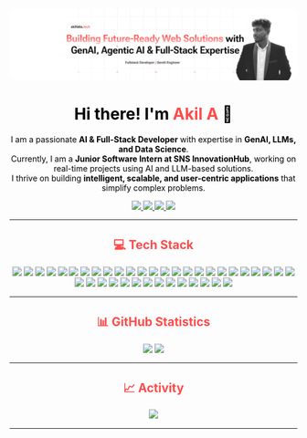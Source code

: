 <!-- Header -->
<div align="center">
  <img src="github-banner.png" alt="header image" style="border-radius: 10px;" />
</div>

<h1 align="center" style="color: black;">Hi there! I'm <span style="color: #FF4C4C;">Akil A</span> 👋</h1>

<p align="center" style="color: black;">
I am a passionate <b>AI & Full-Stack Developer</b> with expertise in <b>GenAI, LLMs, and Data Science</b>.<br>
Currently, I am a <b>Junior Software Intern at SNS InnovationHub</b>, working on real-time projects using AI and LLM-based solutions.<br>
I thrive on building <b>intelligent, scalable, and user-centric applications</b> that simplify complex problems.
</p>

<!-- Social Links -->
<div align="center">

  <a href="https://www.linkedin.com/in/akil-a-" target="_blank">
    <img src="https://img.shields.io/badge/LinkedIn-red?style=for-the-badge&logo=linkedin&logoColor=white" />
  </a>

  <a href="https://akillabs.tech" target="_blank">
    <img src="https://img.shields.io/badge/akillabs.tech-red?style=for-the-badge&logo=google-chrome&logoColor=white" />
  </a>

  <a href="mailto:akilaskarali@gmail.com" target="_blank">
    <img src="https://img.shields.io/badge/Gmail-red?style=for-the-badge&logo=gmail&logoColor=white" />
  </a>

  <a href="https://www.instagram.com/akil_3124" target="_blank">
    <img src="https://img.shields.io/badge/Instagram-red?style=for-the-badge&logo=instagram&logoColor=white" />
  </a>

</div>


---

<h2 align="center" style="color: #FF4C4C;">💻 Tech Stack</h2>

<p align="center">
  <img src="https://img.shields.io/badge/Python-FFFFFF?style=for-the-badge&logo=python&logoColor=3776AB" />
  <img src="https://img.shields.io/badge/JavaScript-FFFFFF?style=for-the-badge&logo=javascript&logoColor=F7DF1E" />
  <img src="https://img.shields.io/badge/TypeScript-FFFFFF?style=for-the-badge&logo=typescript&logoColor=3178C6" />
  <img src="https://img.shields.io/badge/Django-FFFFFF?style=for-the-badge&logo=django&logoColor=092E20" />
  <img src="https://img.shields.io/badge/Flask-FFFFFF?style=for-the-badge&logo=flask&logoColor=000000" />
  <img src="https://img.shields.io/badge/FastAPI-FFFFFF?style=for-the-badge&logo=fastapi&logoColor=009688" />
  <img src="https://img.shields.io/badge/Supabase-FFFFFF?style=for-the-badge&logo=supabase&logoColor=3ECF8E" />
  <img src="https://img.shields.io/badge/Node.js-FFFFFF?style=for-the-badge&logo=nodedotjs&logoColor=339933" />
  <img src="https://img.shields.io/badge/React-FFFFFF?style=for-the-badge&logo=react&logoColor=61DAFB" />
  <img src="https://img.shields.io/badge/Vite-FFFFFF?style=for-the-badge&logo=vite&logoColor=646CFF" />
  <img src="https://img.shields.io/badge/Next.js-FFFFFF?style=for-the-badge&logo=nextdotjs&logoColor=000000" />
  <img src="https://img.shields.io/badge/Flutter-FFFFFF?style=for-the-badge&logo=flutter&logoColor=02569B" />
  <img src="https://img.shields.io/badge/Tailwind_CSS-FFFFFF?style=for-the-badge&logo=tailwind-css&logoColor=38B2AC" />
  <img src="https://img.shields.io/badge/MUI-FFFFFF?style=for-the-badge&logo=mui&logoColor=007FFF" />
  <img src="https://img.shields.io/badge/shadcn--ui-FFFFFF?style=for-the-badge&logoColor=000000" />
  <img src="https://img.shields.io/badge/Bootstrap-FFFFFF?style=for-the-badge&logo=bootstrap&logoColor=7952B3" />
  <img src="https://img.shields.io/badge/MongoDB-FFFFFF?style=for-the-badge&logo=mongodb&logoColor=4EA94B" />
  <img src="https://img.shields.io/badge/AWS_S3-FFFFFF?style=for-the-badge&logo=amazonaws&logoColor=232F3E" />
  <img src="https://img.shields.io/badge/GCP-FFFFFF?style=for-the-badge&logo=googlecloud&logoColor=4285F4" />
  <img src="https://img.shields.io/badge/Firebase-FFFFFF?style=for-the-badge&logo=firebase&logoColor=FFCA28" />
  <img src="https://img.shields.io/badge/Git-FFFFFF?style=for-the-badge&logo=git&logoColor=F05032" />
  <img src="https://img.shields.io/badge/Postman-FFFFFF?style=for-the-badge&logo=postman&logoColor=FF6C37" />
  <img src="https://img.shields.io/badge/VS_Code-FFFFFF?style=for-the-badge&logo=visual-studio-code&logoColor=007ACC" />
  <img src="https://img.shields.io/badge/Android_Studio-FFFFFF?style=for-the-badge&logo=android-studio&logoColor=3DDC84" />
  <img src="https://img.shields.io/badge/Docker-FFFFFF?style=for-the-badge&logo=docker&logoColor=2496ED" />
  <img src="https://img.shields.io/badge/HuggingFace-FFFFFF?style=for-the-badge&logo=huggingface&logoColor=FFD21F" />
  <img src="https://img.shields.io/badge/n8n-FFFFFF?style=for-the-badge&logo=n8n&logoColor=FF3E00" />
  <img src="https://img.shields.io/badge/CrewAI-FFFFFF?style=for-the-badge&logoColor=FF4C4C" />
  <img src="https://img.shields.io/badge/PrasionAI-FFFFFF?style=for-the-badge&logoColor=000000" />
  <img src="https://img.shields.io/badge/MCP_Server-FFFFFF?style=for-the-badge&logo=microsoft&logoColor=0078D4" />
  <img src="https://img.shields.io/badge/SerpAPI-FFFFFF?style=for-the-badge&logoColor=20C997" />
  <img src="https://img.shields.io/badge/Playwright-FFFFFF?style=for-the-badge&logo=playwright&logoColor=2EAD33" />
  <img src="https://img.shields.io/badge/DuckDuckGo-FFFFFF?style=for-the-badge&logo=duckduckgo&logoColor=E37151" />
  <img src="https://img.shields.io/badge/Figma-FFFFFF?style=for-the-badge&logo=figma&logoColor=F24E1E" />
  <img src="https://img.shields.io/badge/Canva-FFFFFF?style=for-the-badge&logo=canva&logoColor=00C4CC" />
  <img src="https://img.shields.io/badge/Vercel-FFFFFF?style=for-the-badge&logo=vercel&logoColor=000000" />
  <img src="https://img.shields.io/badge/Railway-FFFFFF?style=for-the-badge&logo=railway&logoColor=000000" />
  <img src="https://img.shields.io/badge/Render-FFFFFF?style=for-the-badge&logo=render&logoColor=46E3B7" />
  <img src="https://img.shields.io/badge/Netlify-FFFFFF?style=for-the-badge&logo=netlify&logoColor=00C7B7" />
</p>

---

<h2 align="center" style="color: #FF4C4C;">📊 GitHub Statistics</h2>

<div align="center">
  <img src="https://github-readme-stats.vercel.app/api?username=akillabs&show_icons=true&theme=default&title_color=FF4C4C&icon_color=FF4C4C&text_color=000000&bg_color=FFFFFF&hide_border=true" height="160" />
  <img src="https://streak-stats.demolab.com?user=AkilLabs&theme=default&hide_border=true&background=FFFFFF&ring=FF4C4C&fire=FF4C4C&currStreakLabel=000000&currStreakNum=000000&sideNums=000000&sideLabels=000000&dates=000000" height="160" />
</div>


---

<h2 align="center" style="color: #FF4C4C;">📈 Activity</h2>

<div align="center">
  <img src="https://github-readme-activity-graph.vercel.app/graph?username=akillabs&theme=react&bg_color=FFFFFF&color=000000&line=FF4C4C&point=FF4C4C&area=true&hide_border=true" />
</div>

---
